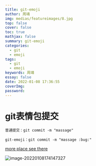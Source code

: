 ```yaml
---
title: git-emoji
author: 周靖
img: medias/featureimages/8.jpg
top: false
cover: false
toc: true
mathjax: false
summary: git-emoji
categories:
  - git
  - emoji
tags:
  - git
  - emoji
keywords: 周靖
essay: false
date: 2022-01-08 17:36:55
coverImg:
password:
---
```


# git表情包提交

```
普通提交：git commit -m "massage"

git-emoji：git commit -m "massage :bug:"
```

[more place see there](https://hooj0.github.io/git-emoji-guide/)

![image-20220108174147327](https://qiniuyun.code520.com.cn/images/20220108174147.png)
